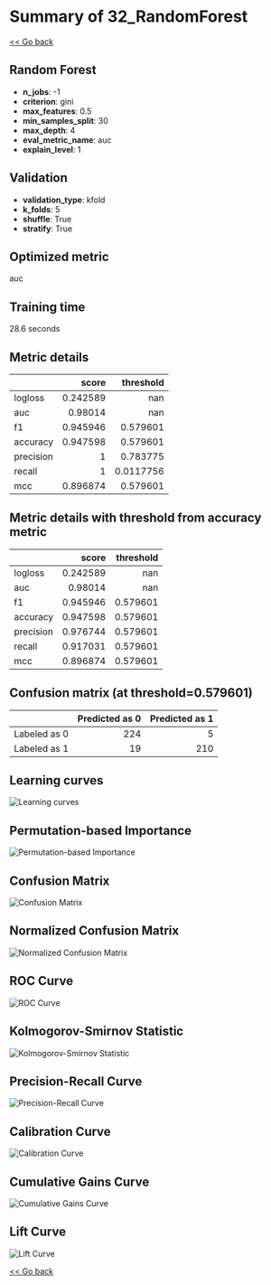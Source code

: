 # Summary of 32_RandomForest

[<< Go back](../README.md)


## Random Forest
- **n_jobs**: -1
- **criterion**: gini
- **max_features**: 0.5
- **min_samples_split**: 30
- **max_depth**: 4
- **eval_metric_name**: auc
- **explain_level**: 1

## Validation
 - **validation_type**: kfold
 - **k_folds**: 5
 - **shuffle**: True
 - **stratify**: True

## Optimized metric
auc

## Training time

28.6 seconds

## Metric details
|           |    score |   threshold |
|:----------|---------:|------------:|
| logloss   | 0.242589 | nan         |
| auc       | 0.98014  | nan         |
| f1        | 0.945946 |   0.579601  |
| accuracy  | 0.947598 |   0.579601  |
| precision | 1        |   0.783775  |
| recall    | 1        |   0.0117756 |
| mcc       | 0.896874 |   0.579601  |


## Metric details with threshold from accuracy metric
|           |    score |   threshold |
|:----------|---------:|------------:|
| logloss   | 0.242589 |  nan        |
| auc       | 0.98014  |  nan        |
| f1        | 0.945946 |    0.579601 |
| accuracy  | 0.947598 |    0.579601 |
| precision | 0.976744 |    0.579601 |
| recall    | 0.917031 |    0.579601 |
| mcc       | 0.896874 |    0.579601 |


## Confusion matrix (at threshold=0.579601)
|              |   Predicted as 0 |   Predicted as 1 |
|:-------------|-----------------:|-----------------:|
| Labeled as 0 |              224 |                5 |
| Labeled as 1 |               19 |              210 |

## Learning curves
![Learning curves](learning_curves.png)

## Permutation-based Importance
![Permutation-based Importance](permutation_importance.png)
## Confusion Matrix

![Confusion Matrix](confusion_matrix.png)


## Normalized Confusion Matrix

![Normalized Confusion Matrix](confusion_matrix_normalized.png)


## ROC Curve

![ROC Curve](roc_curve.png)


## Kolmogorov-Smirnov Statistic

![Kolmogorov-Smirnov Statistic](ks_statistic.png)


## Precision-Recall Curve

![Precision-Recall Curve](precision_recall_curve.png)


## Calibration Curve

![Calibration Curve](calibration_curve_curve.png)


## Cumulative Gains Curve

![Cumulative Gains Curve](cumulative_gains_curve.png)


## Lift Curve

![Lift Curve](lift_curve.png)



[<< Go back](../README.md)

